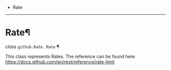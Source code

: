   + Rate

* * *
# Rate¶

_class_ `github.Rate.`  `Rate` ¶

This class represents Rates. The reference can be found here https://docs.github.com/en/rest/reference/rate-limit
